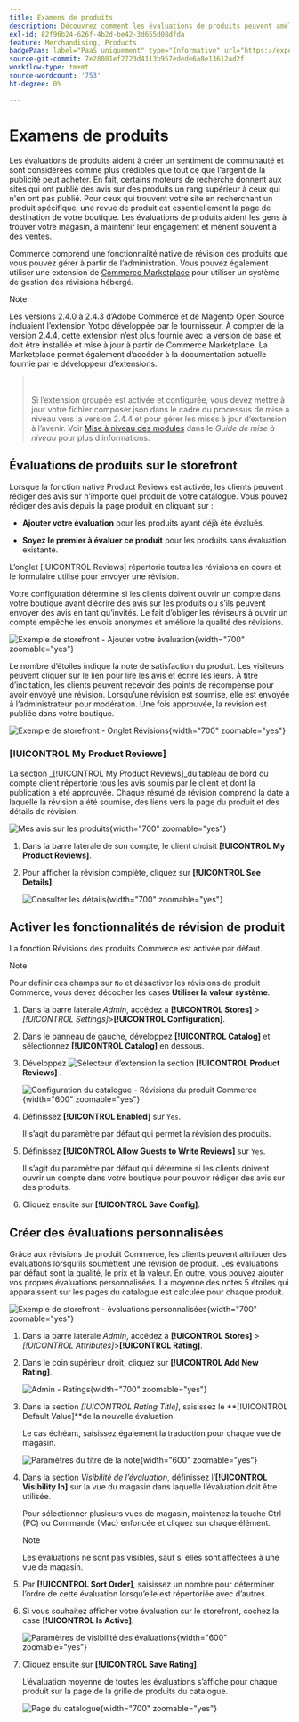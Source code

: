 ```yaml
---
title: Examens de produits
description: Découvrez comment les évaluations de produits peuvent améliorer votre boutique et apporter plus de crédibilité à vos produits.
exl-id: 82f96b24-626f-4b2d-be42-3d655d08dfda
feature: Merchandising, Products
badgePaas: label="PaaS uniquement" type="Informative" url="https://experienceleague.adobe.com/en/docs/commerce/user-guides/product-solutions" tooltip="S’applique uniquement aux projets Adobe Commerce on Cloud (infrastructure PaaS gérée par Adobe) et aux projets On-premise."
source-git-commit: 7e28081ef2723d4113b957edede6a8e13612ad2f
workflow-type: tm+mt
source-wordcount: '753'
ht-degree: 0%

---
```


# Examens de produits

Les évaluations de produits aident à créer un sentiment de communauté et sont considérées comme plus crédibles que tout ce que l&#39;argent de la publicité peut acheter. En fait, certains moteurs de recherche donnent aux sites qui ont publié des avis sur des produits un rang supérieur à ceux qui n&#39;en ont pas publié. Pour ceux qui trouvent votre site en recherchant un produit spécifique, une revue de produit est essentiellement la page de destination de votre boutique. Les évaluations de produits aident les gens à trouver votre magasin, à maintenir leur engagement et mènent souvent à des ventes.

Commerce comprend une fonctionnalité native de révision des produits que vous pouvez gérer à partir de l’administration. Vous pouvez également utiliser une extension de [Commerce Marketplace](../getting-started/commerce-marketplace.md) pour utiliser un système de gestion des révisions hébergé.

>[!NOTE]
>
>Les versions 2.4.0 à 2.4.3 d’Adobe Commerce et de Magento Open Source incluaient l’extension Yotpo développée par le fournisseur. À compter de la version 2.4.4, cette extension n’est plus fournie avec la version de base et doit être installée et mise à jour à partir de Commerce Marketplace. La Marketplace permet également d’accéder à la documentation actuelle fournie par le développeur d’extensions.
>><br><br>
>>Si l’extension groupée est activée et configurée, vous devez mettre à jour votre fichier composer.json dans le cadre du processus de mise à niveau vers la version 2.4.4 et pour gérer les mises à jour d’extension à l’avenir. Voir [Mise à niveau des modules](https://experienceleague.adobe.com/docs/commerce-operations/upgrade-guide/modules/upgrade.html) dans le _Guide de mise à niveau_ pour plus d’informations.

## Évaluations de produits sur le storefront

Lorsque la fonction native Product Reviews est activée, les clients peuvent rédiger des avis sur n’importe quel produit de votre catalogue. Vous pouvez rédiger des avis depuis la page produit en cliquant sur :

- **Ajouter votre évaluation** pour les produits ayant déjà été évalués.

- **Soyez le premier à évaluer ce produit** pour les produits sans évaluation existante.

L’onglet [!UICONTROL Reviews] répertorie toutes les révisions en cours et le formulaire utilisé pour envoyer une révision.

Votre configuration détermine si les clients doivent ouvrir un compte dans votre boutique avant d’écrire des avis sur les produits ou s’ils peuvent envoyer des avis en tant qu’invités. Le fait d’obliger les réviseurs à ouvrir un compte empêche les envois anonymes et améliore la qualité des révisions.

![Exemple de storefront - Ajouter votre évaluation](./assets/storefront-review-this-product.png){width="700" zoomable="yes"}

Le nombre d’étoiles indique la note de satisfaction du produit. Les visiteurs peuvent cliquer sur le lien pour lire les avis et écrire les leurs. À titre d’incitation, les clients peuvent recevoir des points de récompense pour avoir envoyé une révision. Lorsqu’une révision est soumise, elle est envoyée à l’administrateur pour modération. Une fois approuvée, la révision est publiée dans votre boutique.

![Exemple de storefront - Onglet Révisions ](./assets/storefront-reviews-tab.png){width="700" zoomable="yes"}

### [!UICONTROL My Product Reviews]

La section _[!UICONTROL My Product Reviews]_du tableau de bord du compte client répertorie tous les avis soumis par le client et dont la publication a été approuvée. Chaque résumé de révision comprend la date à laquelle la révision a été soumise, des liens vers la page du produit et des détails de révision.

![Mes avis sur les produits](./assets/account-dashboard-my-product-reviews.png){width="700" zoomable="yes"}

1. Dans la barre latérale de son compte, le client choisit **[!UICONTROL My Product Reviews]**.

1. Pour afficher la révision complète, cliquez sur **[!UICONTROL See Details]**.

   ![Consulter les détails](./assets/account-dashboard-my-product-reviews-details.png){width="700" zoomable="yes"}

## Activer les fonctionnalités de révision de produit

La fonction Révisions des produits Commerce est activée par défaut.

>[!NOTE]
>
>Pour définir ces champs sur `No` et désactiver les révisions de produit Commerce, vous devez décocher les cases **Utiliser la valeur système**.

1. Dans la barre latérale _Admin_, accédez à **[!UICONTROL Stores]** > _[!UICONTROL Settings]_>**[!UICONTROL Configuration]**.

1. Dans le panneau de gauche, développez **[!UICONTROL Catalog]** et sélectionnez **[!UICONTROL Catalog]** en dessous.

1. Développez ![Sélecteur d’extension](../assets/icon-display-expand.png) la section **[!UICONTROL Product Reviews]** .

   ![Configuration du catalogue - Révisions du produit Commerce](../configuration-reference/catalog/assets/catalog-product-reviews.png){width="600" zoomable="yes"}

1. Définissez **[!UICONTROL Enabled]** sur `Yes`.

   Il s’agit du paramètre par défaut qui permet la révision des produits.

1. Définissez **[!UICONTROL Allow Guests to Write Reviews]** sur `Yes`.

   Il s’agit du paramètre par défaut qui détermine si les clients doivent ouvrir un compte dans votre boutique pour pouvoir rédiger des avis sur des produits.

1. Cliquez ensuite sur **[!UICONTROL Save Config]**.

## Créer des évaluations personnalisées

Grâce aux révisions de produit Commerce, les clients peuvent attribuer des évaluations lorsqu’ils soumettent une révision de produit. Les évaluations par défaut sont la qualité, le prix et la valeur. En outre, vous pouvez ajouter vos propres évaluations personnalisées. La moyenne des notes 5 étoiles qui apparaissent sur les pages du catalogue est calculée pour chaque produit.

![Exemple de storefront - évaluations personnalisées](./assets/attribute-custom-ratings-review.png){width="700" zoomable="yes"}

1. Dans la barre latérale _Admin_, accédez à **[!UICONTROL Stores]** > _[!UICONTROL Attributes]_>**[!UICONTROL Rating]**.

1. Dans le coin supérieur droit, cliquez sur **[!UICONTROL Add New Rating]**.

   ![Admin - Ratings](./assets/product-reviews-rating.png){width="700" zoomable="yes"}

1. Dans la section _[!UICONTROL Rating Title]_, saisissez le **[!UICONTROL Default Value]**de la nouvelle évaluation.

   Le cas échéant, saisissez également la traduction pour chaque vue de magasin.

   ![Paramètres du titre de la note](./assets/product-rating-title.png){width="600" zoomable="yes"}

1. Dans la section _Visibilité de l’évaluation_, définissez l’**[!UICONTROL Visibility In]** sur la vue du magasin dans laquelle l’évaluation doit être utilisée.

   Pour sélectionner plusieurs vues de magasin, maintenez la touche Ctrl (PC) ou Commande (Mac) enfoncée et cliquez sur chaque élément.

   >[!NOTE]
   >
   >Les évaluations ne sont pas visibles, sauf si elles sont affectées à une vue de magasin.

1. Par **[!UICONTROL Sort Order]**, saisissez un nombre pour déterminer l’ordre de cette évaluation lorsqu’elle est répertoriée avec d’autres.

1. Si vous souhaitez afficher votre évaluation sur le storefront, cochez la case **[!UICONTROL Is Active]**.

   ![Paramètres de visibilité des évaluations](./assets/product-rating-visibility.png){width="600" zoomable="yes"}

1. Cliquez ensuite sur **[!UICONTROL Save Rating]**.

   L’évaluation moyenne de toutes les évaluations s’affiche pour chaque produit sur la page de la grille de produits du catalogue.

   ![Page du catalogue](./assets/catalog-rating-page.png){width="700" zoomable="yes"}
